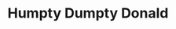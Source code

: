 ---
pid: ls123
title: Humpty Dumpty Donald
location_transcription: Independence Hall
coordinates: "[-75.149988666513, 39.948882624915]"
zipcode: '19103'
gen_neighborhood: Center City
neighborhood: Rittenhouse Square,Avenue of The Arts,Logan Square,Fitler Square
outside_phl: 
age: '75'
age_range: 70+
instagram: 
image_file_name: ls_123.jpg
proposal_transcription: Trump falls down
topic: Person,Politics
topic_summary: 0, 0
type: Other No Form
keywords_other: 
credit: Sue Jacobs
image_labels: 
twitter: 
facebook: 
permalink: "/monuments/ls123/"
layout: item-page
---